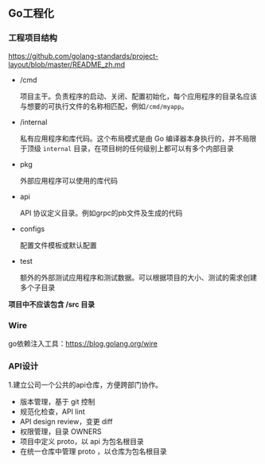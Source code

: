 ## Go工程化

### 工程项目结构

https://github.com/golang-standards/project-layout/blob/master/README_zh.md

- /cmd

  项目主干。负责程序的启动、关闭、配置初始化，每个应用程序的目录名应该与想要的可执行文件的名称相匹配，例如`/cmd/myapp`。

- /internal

  私有应用程序和库代码。这个布局模式是由 Go 编译器本身执行的，并不局限于顶级 `internal` 目录，在项目树的任何级别上都可以有多个内部目录

- pkg

  外部应用程序可以使用的库代码

- api

  API 协议定义目录。例如grpc的pb文件及生成的代码

- configs

  配置文件模板或默认配置

- test

  额外的外部测试应用程序和测试数据。可以根据项目的大小、测试的需求创建多个子目录

**项目中不应该包含 /src 目录**

### Wire

go依赖注入工具：https://blog.golang.org/wire

### API设计

1.建立公司一个公共的api仓库，方便跨部门协作。 

- 版本管理，基于 git 控制
- 规范化检查，API lint
- API design review，变更 diff
- 权限管理，目录 OWNERS
- 项目中定义 proto，以 api 为包名根目录
- 在统一仓库中管理 proto ，以仓库为包名根目录